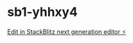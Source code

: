 # sb1-yhhxy4

[Edit in StackBlitz next generation editor ⚡️](https://stackblitz.com/~/github.com/Ifiora-Timothy/sb1-yhhxy4)